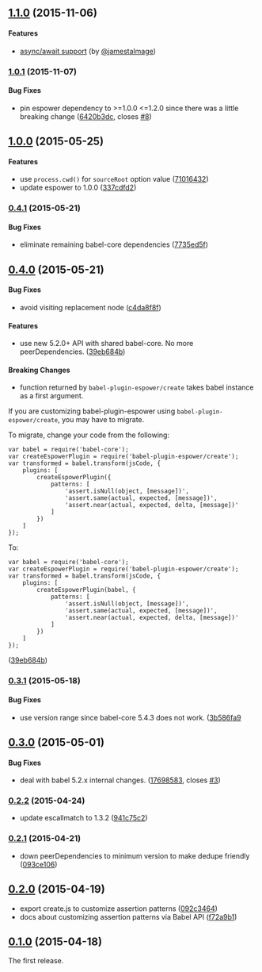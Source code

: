 ## [1.1.0](https://github.com/power-assert-js/babel-plugin-espower/releases/tag/v1.1.0) (2015-11-06)


#### Features

* [async/await support](https://github.com/power-assert-js/babel-plugin-espower/pull/7) (by [@jamestalmage](https://github.com/jamestalmage))


### [1.0.1](https://github.com/power-assert-js/babel-plugin-espower/releases/tag/v1.0.1) (2015-11-07)


#### Bug Fixes

* pin espower dependency to >=1.0.0 <=1.2.0 since there was a little breaking change ([6420b3dc](https://github.com/power-assert-js/babel-plugin-espower/commit/6420b3dc49a00f731eebbee695c90be8f13d5e73), closes [#8](https://github.com/power-assert-js/babel-plugin-espower/issues/8))


## [1.0.0](https://github.com/power-assert-js/babel-plugin-espower/releases/tag/v1.0.0) (2015-05-25)


#### Features

* use `process.cwd()` for `sourceRoot` option value ([71016432](https://github.com/power-assert-js/babel-plugin-espower/commit/71016432565568e2b7325b11cf07ae90d029c45b))
* update espower to 1.0.0 ([337cdfd2](https://github.com/power-assert-js/babel-plugin-espower/commit/337cdfd26a2868addd1aabdd7787733a79eab11a))


### [0.4.1](https://github.com/power-assert-js/babel-plugin-espower/releases/tag/v0.4.1) (2015-05-21)


#### Bug Fixes

* eliminate remaining babel-core dependencies ([7735ed5f](https://github.com/power-assert-js/babel-plugin-espower/commit/7735ed5f8e6c38660c0328404057c6497370ebd7))


## [0.4.0](https://github.com/power-assert-js/babel-plugin-espower/releases/tag/v0.4.0) (2015-05-21)


#### Bug Fixes

* avoid visiting replacement node ([c4da8f8f](https://github.com/power-assert-js/babel-plugin-espower/commit/c4da8f8f8d3a56ccfe64812ef4f2c839ebec892c))


#### Features

* use new 5.2.0+ API with shared babel-core. No more peerDependencies. ([39eb684b](https://github.com/power-assert-js/babel-plugin-espower/commit/39eb684b733729a0b0d6752bd52a008c5b08159b))


#### Breaking Changes

* function returned by `babel-plugin-espower/create` takes babel instance as a first argument.

If you are customizing babel-plugin-espower using `babel-plugin-espower/create`, you may have to migrate.

To migrate, change your code from the following:

```
var babel = require('babel-core');
var createEspowerPlugin = require('babel-plugin-espower/create');
var transformed = babel.transform(jsCode, {
    plugins: [
        createEspowerPlugin({
            patterns: [
                'assert.isNull(object, [message])',
                'assert.same(actual, expected, [message])',
                'assert.near(actual, expected, delta, [message])'
            ]
        })
    ]
});
```

To:

```
var babel = require('babel-core');
var createEspowerPlugin = require('babel-plugin-espower/create');
var transformed = babel.transform(jsCode, {
    plugins: [
        createEspowerPlugin(babel, {
            patterns: [
                'assert.isNull(object, [message])',
                'assert.same(actual, expected, [message])',
                'assert.near(actual, expected, delta, [message])'
            ]
        })
    ]
});
```

([39eb684b](https://github.com/power-assert-js/babel-plugin-espower/commit/39eb684b733729a0b0d6752bd52a008c5b08159b))


### [0.3.1](https://github.com/power-assert-js/babel-plugin-espower/releases/tag/v0.3.1) (2015-05-18)


#### Bug Fixes

* use version range since babel-core 5.4.3 does not work. ([3b586fa9](https://github.com/power-assert-js/babel-plugin-espower/commit/3b586fa9c20650871f7420c70d6e9c189be7412c)


## [0.3.0](https://github.com/power-assert-js/babel-plugin-espower/releases/tag/v0.3.0) (2015-05-01)


#### Bug Fixes

* deal with babel 5.2.x internal changes. ([17698583](https://github.com/power-assert-js/babel-plugin-espower/commit/17698583a871e59c0af660cd888c2e98f85aea38), closes [#3](https://github.com/power-assert-js/babel-plugin-espower/issues/3))


### [0.2.2](https://github.com/power-assert-js/babel-plugin-espower/releases/tag/v0.2.2) (2015-04-24)


* update escallmatch to 1.3.2 ([941c75c2](https://github.com/power-assert-js/babel-plugin-espower/commit/941c75c29504284fee7fa916752e4096fd65011f))


### [0.2.1](https://github.com/power-assert-js/babel-plugin-espower/releases/tag/v0.2.1) (2015-04-21)


* down peerDependencies to minimum version to make dedupe friendly ([093ce106](https://github.com/power-assert-js/babel-plugin-espower/commit/093ce1068a11ac1550830c5e541f93a3271623af))


## [0.2.0](https://github.com/power-assert-js/babel-plugin-espower/releases/tag/v0.2.0) (2015-04-19)


* export create.js to customize assertion patterns ([092c3464](https://github.com/power-assert-js/babel-plugin-espower/commit/092c3464ae37ab27a91cd01e3dd8fa2062a08dfe))
* docs about customizing assertion patterns via Babel API ([f72a9b1](https://github.com/power-assert-js/babel-plugin-espower/commit/f72a9b19b68d3d12287ba8b33878c7ff63049175))


## [0.1.0](https://github.com/power-assert-js/babel-plugin-espower/releases/tag/v0.1.0) (2015-04-18)


The first release.
